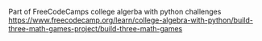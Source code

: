 Part of FreeCodeCamps college algerba with python challenges 
https://www.freecodecamp.org/learn/college-algebra-with-python/build-three-math-games-project/build-three-math-games 
